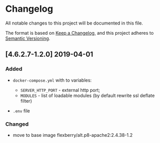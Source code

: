 # Changelog
All notable changes to this project will be documented in this file.

The format is based on [Keep a Changelog](https://keepachangelog.com/en/1.0.0/),
and this project adheres to [Semantic Versioning](https://semver.org/spec/v2.0.0.html).

## [4.6.2.7-1.2.0] 2019-04-01

### Added

- `docker-compose.yml` with to variables:
  * `SERVER_HTTP_PORT` - external http port;
  * `MODULES` - list of loadable modules (by default rewrite ssl deflate filter)
  
 - `.env` file
 
 ### Changed
 
 - move to base image flexberry/alt.p8-apache2:2.4.38-1.2
